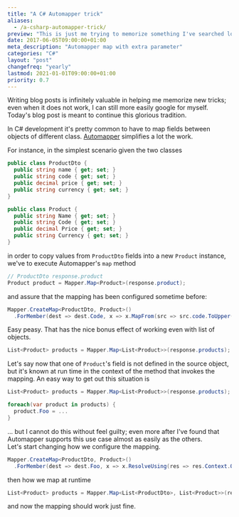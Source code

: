 ```yaml
---
title: "A C# Automapper trick"
aliases:
  - /a-csharp-automapper-trick/
preview: "This is just me trying to memorize something I've searched lots of time on Google."
date: 2017-06-05T09:00:00+01:00
meta_description: "Automapper map with extra parameter"
categories: "C#"
layout: "post"
changefreq: "yearly"
lastmod: 2021-01-01T09:00:00+01:00
priority: 0.7
---
```


Writing blog posts is infinitely valuable in helping me memorize new tricks; even when
it does not work, I can still more easily google for myself. Today's blog post is meant
to continue this glorious tradition.

In C# development it's pretty common to have to map fields between objects of different class.
[Automapper](http://automapper.org/) simplifies a lot the work.

For instance, in the simplest scenario given the two classes

```c#
public class ProductDto {
  public string name { get; set; }
  public string code { get; set; }
  public decimal price { get; set; }
  public string currency { get; set; }
}

public class Product {
  public string Name { get; set; }
  public string Code { get; set; }
  public decimal Price { get; set; }
  public string Currency { get; set; }
}
```

in order to copy values from `ProductDto` fields into a new `Product` instance,
we've to execute Automapper's `map` method

```c#
// ProductDto response.product
Product product = Mapper.Map<Product>(response.product);
```

and assure that the mapping has been configured sometime before:

```c#
Mapper.CreateMap<ProductDto, Product>()
  .ForMember(dest => dest.Code, x => x.MapFrom(src => src.code.ToUpper()));
```

Easy peasy. That has the nice bonus effect of working even with list of objects.

```c#
List<Product> products = Mapper.Map<List<Product>>(response.products);
```

Let's say now that one of `Product`'s field is not defined in the source object,
but it's known at run time in the context of the method that invokes the mapping.
An easy way to get out this situation is

```c#
List<Product> products = Mapper.Map<List<Product>>(response.products);

foreach(var product in products) {
  product.Foo = ...
}
```

... but I cannot do this without feel guilty; even more after I've found that
Automapper supports this use case almost as easily as the others.
<br/>
Let's start changing how we configure the mapping.

```c#
Mapper.CreateMap<ProductDto, Product>()
  .ForMember(dest => dest.Foo, x => x.ResolveUsing(res => res.Context.Options.Items["Foo"]));
```

then how we map at runtime

```c#
List<Product> products = Mapper.Map<List<ProductDto>, List<Product>>(response.products, opt => opt.Items["Foo"] = "Bar");
```

and now the mapping should work just fine.
